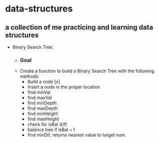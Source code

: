 # data-structures

## a collection of me practicing and learning data structures

- Binary Search Tree:
  - ### Goal
   - Create a function to build a Binary Search Tree with the following methods:
      - Build a node [x]
      - Insert a node in the proper location
      - find minVal
      - find maxVal
      - find minDepth
      - find maxDepth
      - find minHeight
      - find maxHeight
      - check for isBal (t/f)
      - balance tree if isBal = f
      - find minDif, returns nearest value to target num.
